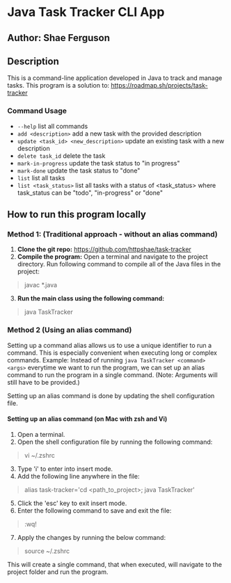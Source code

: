 # Java Task Tracker CLI App

## Author: Shae Ferguson

## Description
This is a command-line application developed in Java to track and manage tasks.
This program is a solution to: https://roadmap.sh/projects/task-tracker

### Command Usage
- `--help`  list all commands
- `add <description>`  add a new task with the provided description
- `update <task_id> <new_description>`   update an existing task with a new description
- `delete task_id`  delete the task
- `mark-in-progress`  update the task status to "in progress"
- `mark-done`  update the task status to "done"
- `list`  list all tasks
- `list <task_status>`  list all tasks with a status of <task_status>
                                    where task_status can be "todo", "in-progress" or "done"

## How to run this program locally
### Method 1: (Traditional approach - without an alias command)
1. **Clone the git repo:** https://github.com/httpshae/task-tracker
2. **Compile the program:**
Open a terminal and navigate to the project directory.
Run following command to compile all of the Java files in the project:
> javac *.java
3. **Run the main class using the following command:**
>java TaskTracker <command> <args>

### Method 2 (Using an alias command)
Setting up a command alias allows us to use a unique identifier to run a command. This is especially convenient when executing long or complex commands. 
Example: Instead of running `java TaskTracker <command> <args>` everytime we want to run the program, we can set up an alias command to run the program in a single command. (Note: Arguments will still have to be provided.)

Setting up an alias command is done by updating the shell configuration file.

#### Setting up an alias command (on Mac with zsh and Vi)
1. Open a terminal.
2. Open the shell configuration file by running the following command:
> vi ~/.zshrc
3. Type 'i' to enter into insert mode.
4. Add the following line anywhere in the file:
>alias task-tracker='cd <path_to_project>; java TaskTracker'
5. Click the 'esc' key to exit insert mode.
6. Enter the following command to save and exit the file:
>:wq!
7. Apply the changes by running the below command:
>source ~/.zshrc

This will create a single command, that when executed, will navigate to the project folder and run the program.

